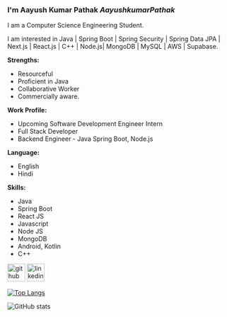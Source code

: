 ### I'm Aayush Kumar Pathak _AayushkumarPathak_

I am a Computer Science Engineering Student. 

I am interested in Java | Spring Boot | Spring Security | Spring Data JPA | Next.js | React.js | C++ | Node.js| MongoDB | MySQL | AWS | Supabase.

**Strengths:**
  * Resourceful
  * Proficient in Java 
  * Collaborative Worker
  * Commercially aware.
  
**Work Profile:**
  * Upcoming Software Development Engineer Intern
  * Full Stack Developer
  * Backend Engineer - Java Spring Boot, Node.js
  
**Language:**
  * English
  * Hindi

**Skills:**  
  * Java
  * Spring Boot
  * React JS
  * Javascript
  * Node JS
  * MongoDB
  * Android, Kotlin
  * C++ 


[<img src='https://cdn.jsdelivr.net/npm/simple-icons@3.0.1/icons/github.svg' alt='github' height='40'>](https://github.com/A-phenomenal1)  [<img src='https://cdn.jsdelivr.net/npm/simple-icons@3.0.1/icons/linkedin.svg' alt='linkedin' height='40'>](https://www.linkedin.com/in/aayush-kumar-pathak122165/) 

[![Top Langs](https://github-readme-stats.vercel.app/api/top-langs/?username=A-phenomenal1&layout=compact)](https://github.com/anuraghazra/github-readme-stats)

![GitHub stats](https://github-readme-stats.vercel.app/api?username=A-phenomenal1&show_icons=true&theme=radical&hide=prs,issues)  

